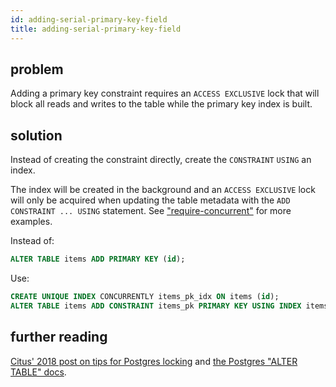 ```yaml
---
id: adding-serial-primary-key-field
title: adding-serial-primary-key-field
---
```


## problem

Adding a primary key constraint requires an `ACCESS EXCLUSIVE` lock that will block all reads and writes to the table while the primary key index is built.

## solution

Instead of creating the constraint directly, create the
`CONSTRAINT` `USING` an index.

The index will be created in the background and an `ACCESS EXCLUSIVE` lock will only be acquired when updating the table metadata with the `ADD CONSTRAINT ... USING` statement. See ["require-concurrent"](./require-concurrent.md) for more examples.

Instead of:

```sql
ALTER TABLE items ADD PRIMARY KEY (id);
```

Use:

```sql
CREATE UNIQUE INDEX CONCURRENTLY items_pk_idx ON items (id);
ALTER TABLE items ADD CONSTRAINT items_pk PRIMARY KEY USING INDEX items_pk;
```

## further reading

[Citus' 2018 post on tips for Postgres
locking](https://www.citusdata.com/blog/2018/02/22/seven-tips-for-dealing-with-postgres-locks/) and [the Postgres "ALTER TABLE" docs](https://www.postgresql.org/docs/current/sql-altertable.html). 